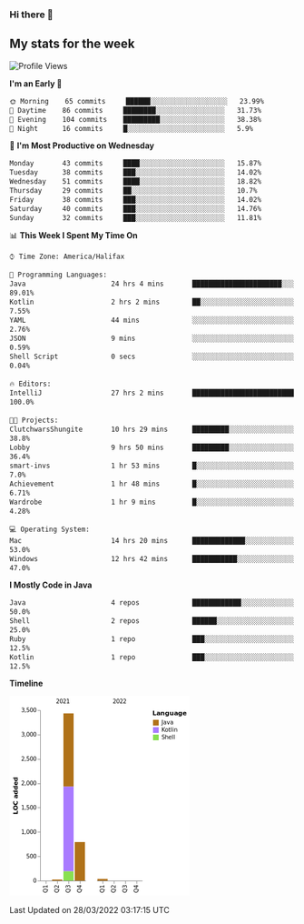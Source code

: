 ### Hi there 👋

## My stats for the week
<!--START_SECTION:waka-->
![Profile Views](http://img.shields.io/badge/Profile%20Views-1-blue)

**I'm an Early 🐤** 

```text
🌞 Morning    65 commits     ██████░░░░░░░░░░░░░░░░░░░   23.99% 
🌆 Daytime    86 commits     ████████░░░░░░░░░░░░░░░░░   31.73% 
🌃 Evening    104 commits    █████████░░░░░░░░░░░░░░░░   38.38% 
🌙 Night      16 commits     █░░░░░░░░░░░░░░░░░░░░░░░░   5.9%

```
📅 **I'm Most Productive on Wednesday** 

```text
Monday       43 commits     ████░░░░░░░░░░░░░░░░░░░░░   15.87% 
Tuesday      38 commits     ███░░░░░░░░░░░░░░░░░░░░░░   14.02% 
Wednesday    51 commits     ████░░░░░░░░░░░░░░░░░░░░░   18.82% 
Thursday     29 commits     ██░░░░░░░░░░░░░░░░░░░░░░░   10.7% 
Friday       38 commits     ███░░░░░░░░░░░░░░░░░░░░░░   14.02% 
Saturday     40 commits     ███░░░░░░░░░░░░░░░░░░░░░░   14.76% 
Sunday       32 commits     ███░░░░░░░░░░░░░░░░░░░░░░   11.81%

```


📊 **This Week I Spent My Time On** 

```text
⌚︎ Time Zone: America/Halifax

💬 Programming Languages: 
Java                     24 hrs 4 mins       ██████████████████████░░░   89.01% 
Kotlin                   2 hrs 2 mins        ██░░░░░░░░░░░░░░░░░░░░░░░   7.55% 
YAML                     44 mins             ░░░░░░░░░░░░░░░░░░░░░░░░░   2.76% 
JSON                     9 mins              ░░░░░░░░░░░░░░░░░░░░░░░░░   0.59% 
Shell Script             0 secs              ░░░░░░░░░░░░░░░░░░░░░░░░░   0.04%

🔥 Editors: 
IntelliJ                 27 hrs 2 mins       █████████████████████████   100.0%

🐱‍💻 Projects: 
ClutchwarsShungite       10 hrs 29 mins      █████████░░░░░░░░░░░░░░░░   38.8% 
Lobby                    9 hrs 50 mins       █████████░░░░░░░░░░░░░░░░   36.4% 
smart-invs               1 hr 53 mins        █░░░░░░░░░░░░░░░░░░░░░░░░   7.0% 
Achievement              1 hr 48 mins        █░░░░░░░░░░░░░░░░░░░░░░░░   6.71% 
Wardrobe                 1 hr 9 mins         █░░░░░░░░░░░░░░░░░░░░░░░░   4.28%

💻 Operating System: 
Mac                      14 hrs 20 mins      █████████████░░░░░░░░░░░░   53.0% 
Windows                  12 hrs 42 mins      ███████████░░░░░░░░░░░░░░   47.0%

```

**I Mostly Code in Java** 

```text
Java                     4 repos             ████████████░░░░░░░░░░░░░   50.0% 
Shell                    2 repos             ██████░░░░░░░░░░░░░░░░░░░   25.0% 
Ruby                     1 repo              ███░░░░░░░░░░░░░░░░░░░░░░   12.5% 
Kotlin                   1 repo              ███░░░░░░░░░░░░░░░░░░░░░░   12.5%

```


**Timeline**

![Chart not found](https://raw.githubusercontent.com/lyndseyy/lyndseyy/main/charts/bar_graph.png) 


 Last Updated on 28/03/2022 03:17:15 UTC
<!--END_SECTION:waka-->